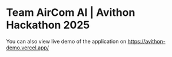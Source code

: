 # Team AirCom AI | Avithon Hackathon 2025

You can also view live demo of the application on https://avithon-demo.vercel.app/


